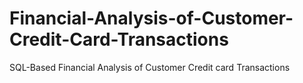 # Financial-Analysis-of-Customer-Credit-Card-Transactions
SQL-Based Financial Analysis of Customer Credit card Transactions
